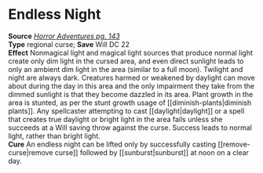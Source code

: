 # Endless Night

**Source** [_Horror Adventures pg. 143_](http://paizo.com/products/btpy9n5a?Pathfinder-Roleplaying-Game-Horror-Adventures)  
**Type** regional curse; **Save** Will DC 22  
**Effect** Nonmagical light and magical light sources that produce normal light create only dim light in the cursed area, and even direct sunlight leads to only an ambient dim light in the area (similar to a full moon). Twilight and night are always dark. Creatures harmed or weakened by daylight can move about during the day in this area and the only impairment they take from the dimmed sunlight is that they become dazzled in its area. Plant growth in the area is stunted, as per the stunt growth usage of [[diminish-plants|diminish plants]]. Any spellcaster attempting to cast [[daylight|daylight]] or a spell that creates true daylight or bright light in the area fails unless she succeeds at a Will saving throw against the curse. Success leads to normal light, rather than bright light.  
**Cure** An endless night can be lifted only by successfully casting [[remove-curse|remove curse]] followed by [[sunburst|sunburst]] at noon on a clear day.
